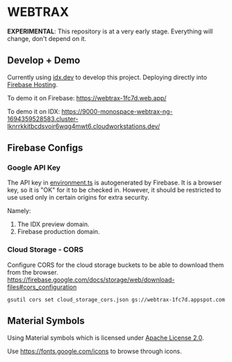 # WEBTRAX

__EXPERIMENTAL__: This repository is at a very early stage. Everything will change, don't depend on it.

## Develop + Demo

Currently using [idx.dev](https://idx.dev) to develop this project. Deploying directly into [Firebase Hosting](https://firebase.google.com/docs/hosting).

To demo it on Firebase: https://webtrax-1fc7d.web.app/

To demo it on IDX: https://9000-monospace-webtrax-ng-1694359528583.cluster-lknrrkkitbcdsvoir6wqg4mwt6.cloudworkstations.dev/

## Firebase Configs

### Google API Key

The API key in [environment.ts](src/environments/environment.ts) is autogenerated by Firebase. It is a browser key, so it is "OK" for it to be checked in. However, it should be restricted to use used only in certain origins for extra security.

Namely:

1. The IDX preview domain.
2. Firebase production domain.


### Cloud Storage - CORS

Configure CORS for the cloud storage buckets to be able to download them from the browser.
https://firebase.google.com/docs/storage/web/download-files#cors_configuration

```
gsutil cors set cloud_storage_cors.json gs://webtrax-1fc7d.appspot.com
```

## Material Symbols

Using Material symbols which is licensed under [Apache License 2.0](https://developers.google.com/fonts/docs/material_symbols#licensing).

Use https://fonts.google.com/icons to browse through icons. 